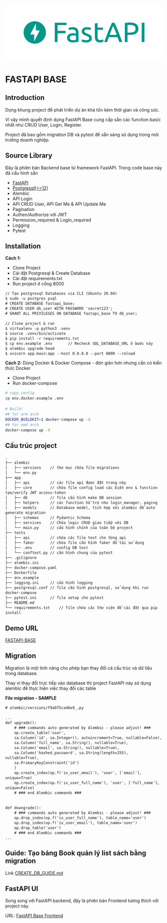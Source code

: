 ![alt text](logo-teal.png "FastAPI")

# FASTAPI BASE

## Introduction
Dựng khung project để phát triển dự án khá tốn kém thời gian và công sức.

Vì vậy mình quyết định dựng FastAPI Base cung cấp sẵn các function basic nhất như CRUD User, Login, Register.

Project đã bao gồm migration DB và pytest để sẵn sàng sử dụng trong môi trường doanh nghiệp.

## Source Library
Đây là phiên bản Backend base từ framework FastAPI. Trong code base này đã cấu hình sẵn
- [FastAPI](https://fastapi.tiangolo.com/)
- [Postgresql(>=12)](https://www.postgresql.org/)
- Alembic
- API Login
- API CRUD User, API Get Me & API Update Me
- Pagination
- Authen/Authorize với JWT
- Permission_required & Login_required
- Logging
- Pytest

## Installation
**Cách 1:**
- Clone Project
- Cài đặt Postgresql & Create Database
- Cài đặt requirements.txt
- Run project ở cổng 8000
```
// Tạo postgresql Databases via CLI (Ubuntu 20.04)
$ sudo -u postgres psql
# CREATE DATABASE fastapi_base;
# CREATE USER db_user WITH PASSWORD 'secret123';
# GRANT ALL PRIVILEGES ON DATABASE fastapi_base TO db_user;

// Clone project & run
$ virtualenv -p python3 .venv
$ source .venv/bin/activate
$ pip install -r requirements.txt
$ cp env.example .env       // Recheck SQL_DATABASE_URL ở bước này
$ alembic upgrade head
$ uvicorn app.main:app --host 0.0.0.0 --port 8000 --reload
```
**Cách 2:** Dùng Docker & Docker Compose - đơn giản hơn nhưng cần có kiến thức Docker
- Clone Project
- Run docker-compose
```sh
# copy config 
cp env.docker.example .env

# Build:
## for arm arch
DOCKER_BUILDKIT=1 docker-compose up -d
## for amd arch
docker-compose up -d
```

## Cấu trúc project
```
.  
├── alembic  
│   ├── versions    // thư mục chứa file migrations  
│   └── env.py  
├── app  
│   ├── api         // các file api được đặt trong này  
│   ├── core        // chứa file config load các biến env & function tạo/verify JWT access-token  
│   ├── db          // file cấu hình make DB session  
│   ├── helpers     // các function hỗ trợ như login_manager, paging  
│   ├── models      // Database model, tích hợp với alembic để auto generate migration  
│   ├── schemas     // Pydantic Schema  
│   ├── services    // Chứa logic CRUD giao tiếp với DB  
│   └── main.py     // cấu hình chính của toàn bộ project  
├── tests  
│   ├── api         // chứa các file test cho từng api  
│   ├── faker       // chứa file cấu hình faker để tái sử dụng  
│   ├── .env        // config DB test  
│   └── conftest.py // cấu hình chung của pytest  
├── .gitignore  
├── alembic.ini  
├── docker-compose.yaml  
├── Dockerfile  
├── env.example  
├── logging.ini     // cấu hình logging  
├── postgresql.conf // file cấu hình postgresql, sử dụng khi run docker-compose  
├── pytest.ini      // file setup cho pytest  
├── README.md  
└── requirements.txt    // file chứa các thư viện để cài đặt qua pip install
```

## Demo URL
[FASTAPI-BASE](http://fastapi-base.longblog.site/docs)

## Migration
Migration là một tính năng cho phép bạn thay đổi cả cấu trúc và dữ liệu trong database.

Thay vì thay đổi trực tiếp vào database thì project FastAPI này sử dụng alembic để thực hiện việc thay đổi các table

**File migration - SAMPLE**
```
# alembic/versions/f9a075ca46e9_.py

...
def upgrade():
    # ### commands auto generated by Alembic - please adjust! ###
    op.create_table('user',
    sa.Column('id', sa.Integer(), autoincrement=True, nullable=False),
    sa.Column('full_name', sa.String(), nullable=True),
    sa.Column('email', sa.String(), nullable=True),
    sa.Column('hashed_password', sa.String(length=255), nullable=True),
    sa.PrimaryKeyConstraint('id')
    )
    op.create_index(op.f('ix_user_email'), 'user', ['email'], unique=True)
    op.create_index(op.f('ix_user_full_name'), 'user', ['full_name'], unique=False)
    # ### end Alembic commands ###


def downgrade():
    # ### commands auto generated by Alembic - please adjust! ###
    op.drop_index(op.f('ix_user_full_name'), table_name='user')
    op.drop_index(op.f('ix_user_email'), table_name='user')
    op.drop_table('user')
    # ### end Alembic commands ###
...
```

## Guide: Tạo bảng Book quản lý list sách bằng migration
Link [CREATE_DB_GUIDE.md](./document/CREATE_DB_GUIDE.md)


## FastAPI UI
Song song với FastAPI backend, đây là phiên bản Frontend tương thích với project này.

URL: [FastAPI Base Frontend](https://github.com/Longdh57/FastAPI-Base-Frontend)
